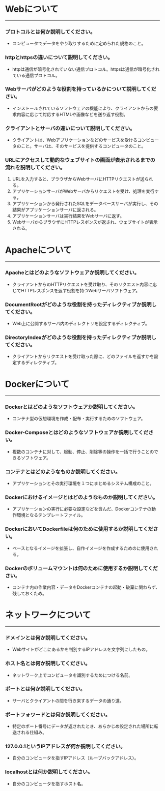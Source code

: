 # Webについて
---
### プロトコルとは何か説明してください。
- コンピュータでデータをやり取りするために定められた規格のこと。


### httpとhttpsの違いについて説明してください。
- httpは通信が暗号化されていない通信プロトコル。httpsは通信が暗号化されている通信プロトコル。


### Webサーバがどのような役割を持っているかについて説明してください。
- インストールされているソフトウェアの機能により、クライアントからの要求内容に応じて対応するHTMLや画像などを送り返す役割。


### クライアントとサーバの違いについて説明してください。
- クライアントは、Webアプリケーションなどのサービスを受けるコンピュータのこと。サーバは、そのサービスを提供するコンピュータのこと。


### URLにアクセスして動的なウェブサイトの画面が表示されるまでの流れを説明してください。
1. URLを入力すると、ブラウザからWebサーバにHTTPリクエストが送られる。
2. アプリケーションサーバがWebサーバからリクエストを受け、処理を実行する。
3. アプリケーションから発行されたSQLをデータベースサーバが実行し、その結果がアプリケーションサーバに返される。
4. アプリケーションサーバは実行結果をWebサーバに返す。
5. WebサーバからブラウザにHTTPレスポンスが返され、ウェブサイトが表示される。



# Apacheについて
---
### Apacheとはどのようなソフトウェアか説明してください。
- クライアントからのHTTPリクエストを受け取り、そのリクエスト内容に応じてHTTPレスポンスを返す役割を持つWebサーバソフトウェア。


### DocumentRootがどのような役割を持ったディレクティブか説明してください。
- Web上に公開するサーバ内のディレクトリを設定するディレクティブ。


### DirectoryIndexがどのような役割を持ったディレクティブか説明してください。
- クライアントからリクエストを受け取った際に、どのファイルを返すかを設定するディレクティブ。




# Dockerについて
---
### Dockerとはどのようなソフトウェアか説明してください。
- コンテナ型の仮想環境を作成・配布・実行するためのソフトウェア。


### Docker-Composeとはどのようなソフトウェアか説明してください。
- 複数のコンテナに対して、起動、停止、削除等の操作を一括で行うことのできるソフトウェア。


### コンテナとはどのようなものか説明してください。
- アプリケーションとその実行環境を１つにまとめるシステム構成のこと。


### Dockerにおけるイメージとはどのようなものか説明してください。
- アプリケーションの実行に必要な設定などを含んだ、Dockerコンテナの動作環境となるテンプレートファイル。


### DockerにおいてDockerfileは何のために使用するか説明してください。
- ベースとなるイメージを拡張し、自作イメージを作成するためのに使用される。


### Dockerのボリュームマウントは何のために使用するか説明してください。
- コンテナ内の作業内容・データをDockerコンテナの起動・破棄に関わらず、残しておくため。



# ネットワークについて
---
### ドメインとは何か説明してください。
- Webサイトがどこにあるかを判別するIPアドレスを文字列にしたもの。


### ホスト名とは何か説明してください。
- ネットワーク上でコンピュータを識別するためにつける名前。


### ポートとは何か説明してください。
- サーバとクライアントの間を行き来するデータの通り道。


### ポートフォワードとは何か説明してください。
- 特定のポート番号にデータが返されたとき、あらかじめ設定された場所に転送される仕組み。


### 127.0.0.1というIPアドレスが何か説明してください。
- 自分のコンピュータを指すIPアドレス（ループバックアドレス）。


### localhostとは何か説明してください。
- 自分のコンピュータを指すホスト名。



